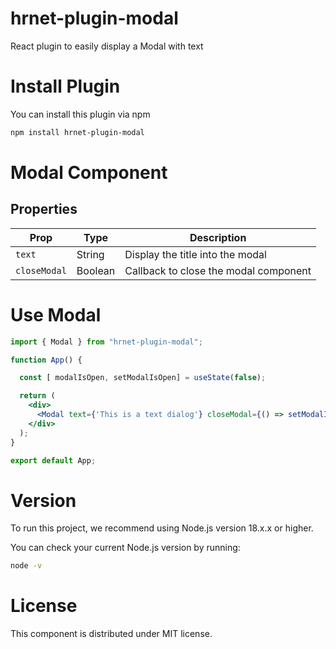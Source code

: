# hrnet-plugin-modal

React plugin to easily display a Modal with text

# Install Plugin

You can install this plugin via npm

```sh
npm install hrnet-plugin-modal
```

# Modal Component

## Properties

| Prop          | Type    | Description                            |
|---------------|---------|----------------------------------------|
| `text`        | String  | Display the title into the modal       |
| `closeModal`  | Boolean | Callback to close the modal component  |

# Use Modal

```jsx
import { Modal } from "hrnet-plugin-modal";

function App() {

  const [ modalIsOpen, setModalIsOpen] = useState(false);

  return (
    <div>
      <Modal text={'This is a text dialog'} closeModal={() => setModalIsOpen(true)}/>
    </div>
  );
}

export default App;
```

# Version

To run this project, we recommend using Node.js version 18.x.x or higher.

You can check your current Node.js version by running:

```sh
node -v
```

# License

This component is distributed under MIT license.